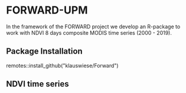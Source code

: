 # FORWARD-UPM

In the framework of the FORWARD project we develop an R-package to work with NDVI 8 days composite MODIS time series (2000 - 2019).

## Package Installation
remotes::install_github("klauswiese/Forward")


## NDVI time series

